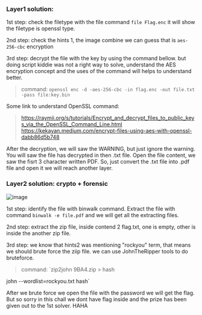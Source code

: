 ### Layer1 solution:
1st step: check the filetype with the file command `file Flag.enc`
          it will show the filetype is openssl type.
          
2nd step: check the hints 1, the image combine we can guess that is `aes-256-cbc` encryption

3rd step: decrypt the file with the key by using the command bellow. but doing script kiddie was not a right way to solve, understand the AES encryption concept and the uses of the command will helps to understand better.
> command: `openssl enc -d -aes-256-cbc -in flag.enc -out file.txt -pass file:key.bin`

Some link to understand OpenSSL command: 
> https://raymii.org/s/tutorials/Encrypt_and_decrypt_files_to_public_keys_via_the_OpenSSL_Command_Line.html
> https://kekayan.medium.com/encrypt-files-using-aes-with-openssl-dabb86d5b748

After the decryption, we will saw the WARNING, but just ignore the warning.
You will saw the file has decrypted in then .txt file.
Open the file content, we saw the fisrt 3 character written PDF.
So, just convert the .txt file into .pdf file and open it we will reach another layer.

### Layer2 solution: crypto + forensic

![image](https://user-images.githubusercontent.com/59368650/137344784-19ed7620-1016-49db-b57b-9e02b887e45c.png)

1st step: identify the file with binwalk command. Extract the file with command `binwalk -e file.pdf` and we will get all the extracting files.

2nd step: extract the zip file, inside contend 2 flag.txt, one is empty, other is inside the another zip file.

3rd step: we know that hints2 was mentioning "rockyou" term, that means we should brute force the ziip file.
          we can use JohnTheRipper tools to do bruteforce. 
          
> command: `zip2john 9BA4.zip > hash
> 
john --wordlist=rockyou.txt hash`

After we brute force we open the file with the password we will get the flag. But so sorry in this chall we dont have flag inside and the prize has been given out to the 1st solver. HAHA
          

